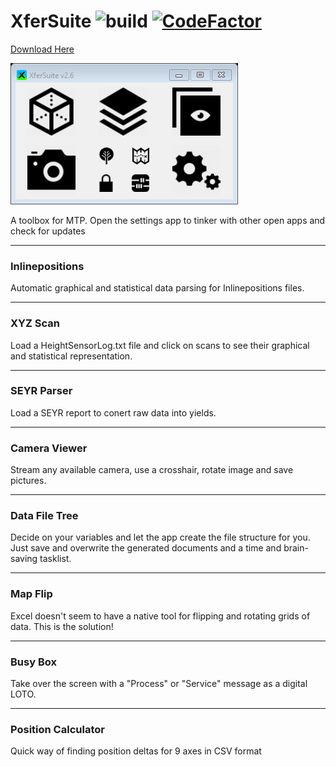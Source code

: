 # XferSuite ![build](https://github.com/bradmartin333/XferSuite/actions/workflows/dotnet.yml/badge.svg) [![CodeFactor](https://www.codefactor.io/repository/github/bradmartin333/xfersuite/badge/master)](https://www.codefactor.io/repository/github/bradmartin333/xfersuite/overview/master)

[Download Here](https://bradmartin333.github.io/utility/XferSuite)

![image](/XferSuite/Main.png)

A toolbox for MTP.
Open the settings app to tinker with other open apps and check for updates
___
### Inlinepositions
Automatic graphical and statistical data parsing for Inlinepositions files.

___
### XYZ Scan
Load a HeightSensorLog.txt file and click on scans to see their graphical and statistical representation.

___
### SEYR Parser
Load a SEYR report to conert raw data into yields.

___
### Camera Viewer
Stream any available camera, use a crosshair, rotate image and save pictures.

___
### Data File Tree
Decide on your variables and let the app create the file structure for you.
Just save and overwrite the generated documents and a time and brain-saving tasklist.

___
### Map Flip
Excel doesn't seem to have a native tool for flipping and rotating grids of data.
This is the solution!

___
### Busy Box
Take over the screen with a "Process" or "Service" message as a digital LOTO.

___
### Position Calculator
Quick way of finding position deltas for 9 axes in CSV format
